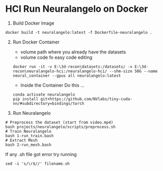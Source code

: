 # HCI Run Neuralangelo on Docker

1. Build Docker Image

```
docker build -t neuralangelo:latest -f Dockerfile-neuralangelo .
```

2. Run Docker Container

    - volume path where you already have the datasets
    - volume code fo easy code editing

    ```
    docker run -it -v E:\3d-recon\datasets:/datasets/ -v E:\3d-recon\neuralangelo-hci:/neuralangelo-hci/ --shm-size 50G --name neural_container --gpus all neuralangelo:latest
    ```

    - Inside the Container Do this ...

    ```
    conda activate neuralangelo
    pip install git+https://github.com/NVlabs/tiny-cuda-nn/#subdirectory=bindings/torch
    ```

3. Run Neuralangelo
    
```
# Preprocess the dataset (start from video.mp4)
bash projects/neuralangelo/scripts/preprocess.sh
# Train Neuralangelo
bash 1-run_train.bash
# Extract Mesh
bash 2-run_mesh.bash
```

If any .sh file got error try running 

```
sed -i 's/\r$//' filename.sh
```